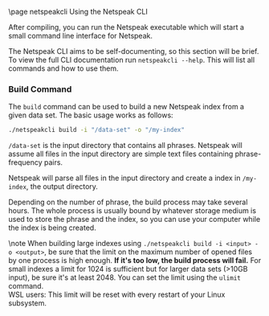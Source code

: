 \page netspeakcli Using the Netspeak CLI

After compiling, you can run the Netspeak executable which will start a small command line interface for Netspeak.

The Netspeak CLI aims to be self-documenting, so this section will be brief. To view the full CLI documentation run `netspeakcli --help`. This will list all commands and how to use them.

### Build Command

The `build` command can be used to build a new Netspeak index from a given data set. The basic usage works as follows:

```bash
./netspeakcli build -i "/data-set" -o "/my-index"
```

`/data-set` is the input directory that contains all phrases. Netspeak will assume all files in the input directory are simple text files containing phrase-frequency pairs.

Netspeak will parse all files in the input directory and create a index in `/my-index`, the output directory.

Depending on the number of phrase, the build process may take several hours. The whole process is usually bound by whatever storage medium is used to store the phrase and the index, so you can use your computer while the index is being created.

\note
    When building large indexes using `./netspeakcli build -i <input> -o <output>`, be sure that the limit on the maximum number of opened files by one process is high enough.
    __If it's too low, the build process will fail.__
    For small indexes a limit for 1024 is sufficient but for larger data sets (>10GB input), be sure it's at least 2048. You can set the limit using the `ulimit` command. <br>
    WSL users: This limit will be reset with every restart of your Linux subsystem.
